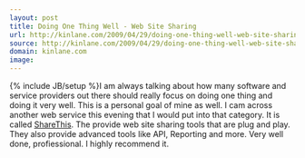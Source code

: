 ```yaml
---
layout: post
title: Doing One Thing Well - Web Site Sharing
url: http://kinlane.com/2009/04/29/doing-one-thing-well-web-site-sharing/
source: http://kinlane.com/2009/04/29/doing-one-thing-well-web-site-sharing/
domain: kinlane.com
image: 
---
```

{% include JB/setup %}I am always talking about how many software and service providers out there should really focus on doing one thing and doing it very well. This is a personal goal of mine as well. I cam across another web service this evening that I would put into that category. It is called <a href="http://sharethis.com/publishers/">ShareThis</a>. The provide web site sharing tools that are plug and play. They also provide advanced tools like API, Reporting and more. Very well done, profiessional. I highly recommend it.